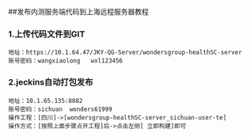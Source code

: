 ##发布内测服务端代码到上海远程服务器教程

### 1.上传代码文件到GIT
~~~
地址：https://10.1.64.47/JKY-QG-Server/wondersgroup-healthSC-server
账号密码：wangxiaolong   wxl123456
~~~
### 2.jeckins自动打包发布
~~~
地址：10.1.65.135:8082
账号密码：sichuan  wonders61999
操作工程：[四川]->[wondersgroup-healthSC-server_sichuan-user-te]
操作方式：[按照上面步骤点开工程]后->点击左侧[ 立即构建]即可
~~~
